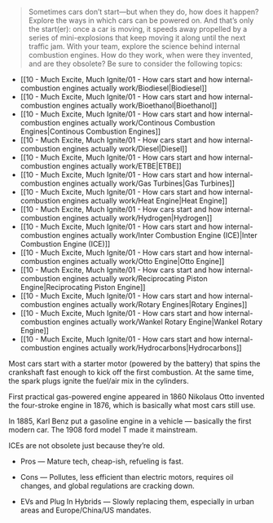 > Sometimes cars don’t start—but when they do, how does it happen? Explore the ways in which cars can be powered on. And that’s only the start(er): once a car is moving, it speeds away propelled by a series of mini-explosions that keep moving it along until the next traffic jam. With your team, explore the science behind internal combustion engines. How do they work, when were they invented, and are they obsolete? Be sure to consider the following topics:

- [[10 - Much Excite, Much Ignite/01 - How cars start and how internal-combustion engines actually work/Biodiesel\|Biodiesel]]
- [[10 - Much Excite, Much Ignite/01 - How cars start and how internal-combustion engines actually work/Bioethanol\|Bioethanol]]
- [[10 - Much Excite, Much Ignite/01 - How cars start and how internal-combustion engines actually work/Continous Combustion Engines\|Continous Combustion Engines]]
- [[10 - Much Excite, Much Ignite/01 - How cars start and how internal-combustion engines actually work/Diesel\|Diesel]]
- [[10 - Much Excite, Much Ignite/01 - How cars start and how internal-combustion engines actually work/ETBE\|ETBE]]
- [[10 - Much Excite, Much Ignite/01 - How cars start and how internal-combustion engines actually work/Gas Turbines\|Gas Turbines]]
- [[10 - Much Excite, Much Ignite/01 - How cars start and how internal-combustion engines actually work/Heat Engine\|Heat Engine]]
- [[10 - Much Excite, Much Ignite/01 - How cars start and how internal-combustion engines actually work/Hydrogen\|Hydrogen]]
- [[10 - Much Excite, Much Ignite/01 - How cars start and how internal-combustion engines actually work/Inter Combustion Engine (ICE)\|Inter Combustion Engine (ICE)]]
- [[10 - Much Excite, Much Ignite/01 - How cars start and how internal-combustion engines actually work/Otto Engine\|Otto Engine]]
- [[10 - Much Excite, Much Ignite/01 - How cars start and how internal-combustion engines actually work/Reciprocating Piston Engine\|Reciprocating Piston Engine]]
- [[10 - Much Excite, Much Ignite/01 - How cars start and how internal-combustion engines actually work/Rotary Engines\|Rotary Engines]]
- [[10 - Much Excite, Much Ignite/01 - How cars start and how internal-combustion engines actually work/Wankel Rotary Engine\|Wankel Rotary Engine]]
- [[10 - Much Excite, Much Ignite/01 - How cars start and how internal-combustion engines actually work/Hydrocarbons\|Hydrocarbons]]


Most cars start with a starter motor (powered by the battery) that spins the crankshaft fast enough to kick off the first combustion. At the same time, the spark plugs ignite the fuel/air mix in the cylinders.

First practical gas-powered engine appeared in 1860 Nikolaus Otto invented the four-stroke engine in 1876, which is basically what most cars still use.

In 1885, Karl Benz put a gasoline engine in a vehicle — basically the first modern car. The 1908 ford model T made it mainstream.

ICEs are not obsolete just because they’re old. 

 - Pros — Mature tech, cheap-ish, refueling is fast.

 - Cons — Pollutes, less efficient than electric motors, requires oil changes, and global regulations are cracking down.

 - EVs and Plug In Hybrids — Slowly replacing them, especially in urban areas and Europe/China/US mandates.